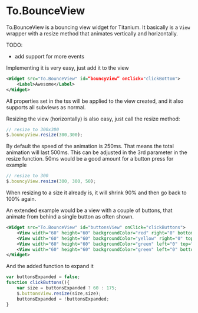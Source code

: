 # To.BounceView
To.BounceView is a bouncing view widget for Titanium. It basically is a `View` wrapper with a resize method that animates vertically and horizontally.

TODO:

- add support for more events

Implementing it is very easy, just add it to the view

```xml
<Widget src="To.BounceView" id=“bouncyView” onClick="clickBottom">
    <Label>Awesome</Label>
</Widget>
```

All properties set in the tss will be applied to the view created, and it also supports all subviews as normal.

Resizing the view (horizontally) is also easy, just call the resize method:

```js
// resize to 300x300
$.bouncyView.resize(300,300);
```

By default the speed of the animation is 250ms. That means the total animation will last 500ms. This can be adjusted in the 3rd parameter in the resize function. 50ms would be a good amount for a button press for example

```js
// resize to 300
$.bouncyView.resize(300, 300, 50);
```

When resizing to a size it already is, it will shrink 90% and then go back to 100% again.

An extended example would be a view with a couple of buttons, that animate from behind a single button as often shown.

```xml
<Widget src="To.BounceView" id="buttonsView" onClick="clickButtons">
    <View width="60" height="60" backgroundColor="red" right="0" bottom="0" zIndex="5" onClick="clickButtons" />
    <View width="60" height="60" backgroundColor="yellow" right="0" top="0" zIndex="3" />
    <View width="60" height="60" backgroundColor="green" left="0" top="0" zIndex="3" />
    <View width="60" height="60" backgroundColor="green" left="0" bottom="0" zIndex="3" />
</Widget>
```

And the added function to expand it

```js
var buttonsExpanded = false;
function clickButtons(){
	var size = buttonsExpanded ? 60 : 175;
	$.buttonsView.resize(size,size);
	buttonsExpanded = !buttonsExpanded;
}
```
